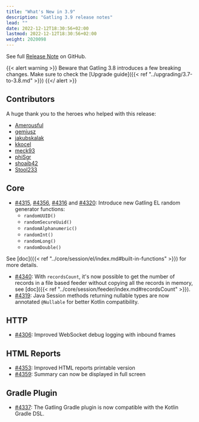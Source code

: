 ```yaml
---
title: "What's New in 3.9"
description: "Gatling 3.9 release notes"
lead: ""
date: 2022-12-12T18:30:56+02:00
lastmod: 2022-12-12T18:30:56+02:00
weight: 2020098
---
```


See full [Release Note](https://github.com/gatling/gatling/milestone/112?closed=1) on GitHub.

{{< alert warning >}}
Beware that Gatling 3.8 introduces a few breaking changes. Make sure to check the [Upgrade guide]({{< ref "../upgrading/3.7-to-3.8.md" >}})
{{</ alert >}}

## Contributors

A huge thank you to the heroes who helped with this release:
* [Amerousful](https://github.com/Amerousful)
* [gemiusz](https://github.com/gemiusz)
* [jakubskalak](https://github.com/jakubskalak)
* [kkocel](https://github.com/kkocel)
* [meck93](https://github.com/meck93)
* [phiSgr](https://github.com/phiSgr)
* [shoaib42](https://github.com/shoaib42)
* [Stool233](https://github.com/Stool233)

## Core

* [#4315](https://github.com/gatling/gatling/issues/4315), [#4356](https://github.com/gatling/gatling/issues/4356), [#4316](https://github.com/gatling/gatling/issues/4316) and [#4320](https://github.com/gatling/gatling/issues/4320): Introduce new Gatling EL random generator functions:
  * `randomUUID()`
  * `randomSecureUuid()`
  * `randomAlphanumeric()`
  * `randomInt()`
  * `randomLong()`
  * `randomDouble()`

See [doc]({{< ref "../core/session/el/index.md#built-in-functions" >}}) for more details.

* [#4340](https://github.com/gatling/gatling/issues/4340): With `recordsCount`, it's now possible to get the number of records in a file based feeder without copying all the records in memory, see [doc]({{< ref "../core/session/feeder/index.md#recordsCount" >}}).
* [#4319](https://github.com/gatling/gatling/pull/4319): Java Session methods returning nullable types are now annotated `@Nullable` for better Kotlin compatibility.

## HTTP

* [#4306](https://github.com/gatling/gatling/issues/4306): Improved WebSocket debug logging with inbound frames

## HTML Reports

* [#4353](https://github.com/gatling/gatling/issues/4353): Improved HTML reports printable version
* [#4359](https://github.com/gatling/gatling/issues/4359): Summary can now be displayed in full screen

## Gradle Plugin

* [#4337](https://github.com/gatling/gatling/issues/4337): The Gatling Gradle plugin is now compatible with the Kotlin Gradle DSL.